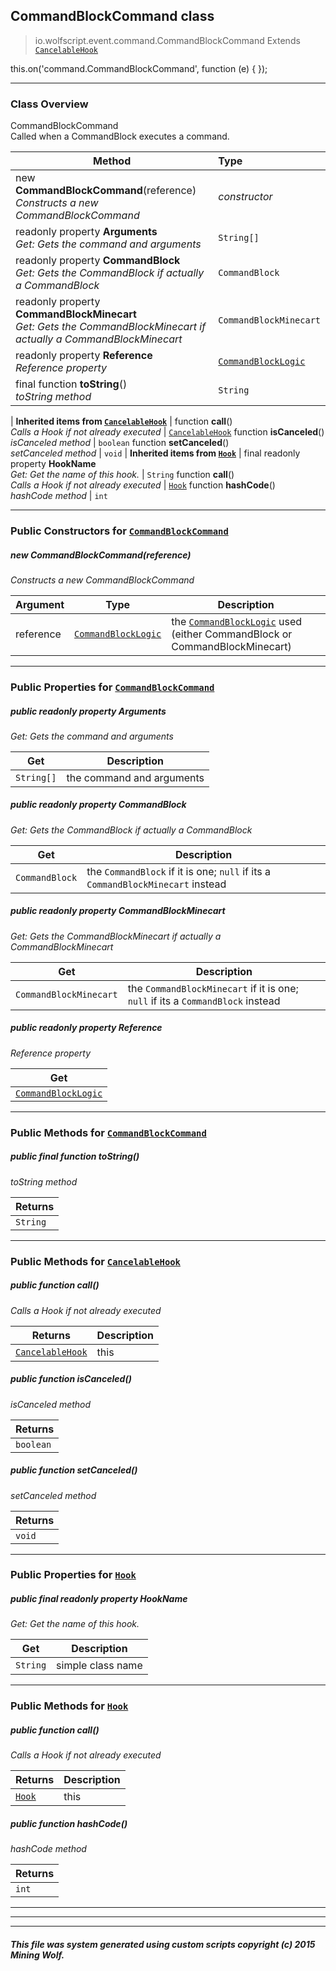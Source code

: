 ## CommandBlockCommand __class__

>io.wolfscript.event.command.CommandBlockCommand
>Extends [`CancelableHook`](../../hook/CancelableHook.md)

this.on('command.CommandBlockCommand', function (e) { });

---

### Class Overview

CommandBlockCommand<br> Called when a CommandBlock executes a command.

Method | Type   
--- | :--- 
new __CommandBlockCommand__(reference) <br> _Constructs a new CommandBlockCommand_ | _constructor_
 readonly property __Arguments__ <br> _Get: Gets the command and arguments_ | `String[]`
 readonly property __CommandBlock__ <br> _Get: Gets the CommandBlock if actually a CommandBlock_ | `CommandBlock`
 readonly property __CommandBlockMinecart__ <br> _Get: Gets the CommandBlockMinecart if actually a CommandBlockMinecart_ | `CommandBlockMinecart`
 readonly property __Reference__ <br> _Reference property_ | [`CommandBlockLogic`](../../api/CommandBlockLogic.md)
final function __toString__() <br> _toString method_ | `String`
 |
__Inherited items from [`CancelableHook`](../../hook/CancelableHook.md)__ |
 function __call__() <br> _Calls a Hook if not already executed_ | [`CancelableHook`](../../hook/CancelableHook.md)
 function __isCanceled__() <br> _isCanceled method_ | `boolean`
 function __setCanceled__() <br> _setCanceled method_ | `void`
 |
__Inherited items from [`Hook`](../../hook/Hook.md)__ |
final readonly property __HookName__ <br> _Get: Get the name of this hook._ | `String`
 function __call__() <br> _Calls a Hook if not already executed_ | [`Hook`](../../hook/Hook.md)
 function __hashCode__() <br> _hashCode method_ | `int`







---

### Public Constructors for [`CommandBlockCommand`](CommandBlockCommand.md)

##### <a id='commandblockcommand'></a>new __CommandBlockCommand__(reference) 

_Constructs a new CommandBlockCommand_

Argument | Type | Description  
--- | --- | --- 
reference | [`CommandBlockLogic`](../../api/CommandBlockLogic.md) | the [`CommandBlockLogic`](../../api/CommandBlockLogic.md) used (either CommandBlock or CommandBlockMinecart)

---

### Public Properties for [`CommandBlockCommand`](CommandBlockCommand.md)

##### <a id='arguments'></a>public  readonly property __Arguments__

_Get: Gets the command and arguments_

Get | Description
--- | --- 
`String[]` | the command and arguments



##### <a id='commandblock'></a>public  readonly property __CommandBlock__

_Get: Gets the CommandBlock if actually a CommandBlock_

Get | Description
--- | --- 
`CommandBlock` | the `CommandBlock` if it is one; `null` if its a `CommandBlockMinecart` instead



##### <a id='commandblockminecart'></a>public  readonly property __CommandBlockMinecart__

_Get: Gets the CommandBlockMinecart if actually a CommandBlockMinecart_

Get | Description
--- | --- 
`CommandBlockMinecart` | the `CommandBlockMinecart` if it is one; `null` if its a `CommandBlock` instead



##### <a id='reference'></a>public  readonly property __Reference__

_Reference property_

Get | 
--- | 
[`CommandBlockLogic`](../../api/CommandBlockLogic.md) |



---

### Public Methods for [`CommandBlockCommand`](CommandBlockCommand.md)

##### <a id='tostring'></a>public final function __toString__()

_toString method_

Returns | 
--- | 
`String` |


---

### Public Methods for [`CancelableHook`](../../hook/CancelableHook.md)

##### <a id='call'></a>public  function __call__()

_Calls a Hook if not already executed_

Returns | Description
--- | --- 
[`CancelableHook`](../../hook/CancelableHook.md) | this


##### <a id='iscanceled'></a>public  function __isCanceled__()

_isCanceled method_

Returns | 
--- | 
`boolean` |


##### <a id='setcanceled'></a>public  function __setCanceled__()

_setCanceled method_

Returns | 
--- | 
`void` |


---

### Public Properties for [`Hook`](../../hook/Hook.md)

##### <a id='hookname'></a>public final readonly property __HookName__

_Get: Get the name of this hook._

Get | Description
--- | --- 
`String` | simple class name



---

### Public Methods for [`Hook`](../../hook/Hook.md)

##### <a id='call'></a>public  function __call__()

_Calls a Hook if not already executed_

Returns | Description
--- | --- 
[`Hook`](../../hook/Hook.md) | this


##### <a id='hashcode'></a>public  function __hashCode__()

_hashCode method_

Returns | 
--- | 
`int` |


---


---


---


##### This file was system generated using custom scripts copyright (c) 2015 Mining Wolf.
	

